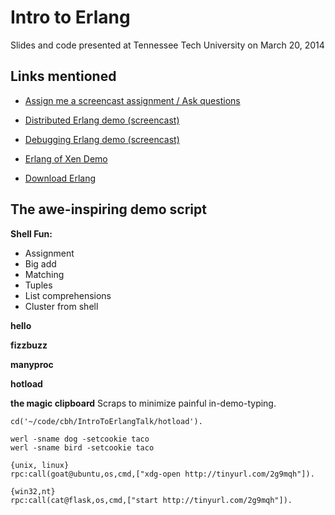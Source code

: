 Intro to Erlang===============Slides and code presented at Tennessee Tech University on March 20, 2014 Links mentioned---------------* [Assign me a screencast assignment / Ask questions](https://twitter.com/bryan_hunter)* [Distributed Erlang demo (screencast)](http://freshbrewedcode.com/bryanhunter/2012/03/27/intro-to-distributed-erlang-screencast/)* [Debugging Erlang demo (screencast)](http://freshbrewedcode.com/bryanhunter/2011/11/27/debugging-erlang/)* [Erlang of Xen Demo](http://zerg.erlangonxen.org/)* [Download Erlang](http://www.erlang.org/download.html)The awe-inspiring demo script-----------------------------**Shell Fun:*** Assignment* Big add* Matching* Tuples* List comprehensions* Cluster from shell**hello****fizzbuzz****manyproc****hotload****the magic clipboard**Scraps to minimize painful in-demo-typing.	cd('~/code/cbh/IntroToErlangTalk/hotload').		werl -sname dog -setcookie taco	werl -sname bird -setcookie taco	{unix, linux}	rpc:call(goat@ubuntu,os,cmd,["xdg-open http://tinyurl.com/2g9mqh"]).	{win32,nt}	rpc:call(cat@flask,os,cmd,["start http://tinyurl.com/2g9mqh"]).